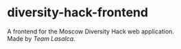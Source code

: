 # diversity-hack-frontend

A frontend for the Moscow Diversity Hack web application.  
Made by *Team Lasalca*.
